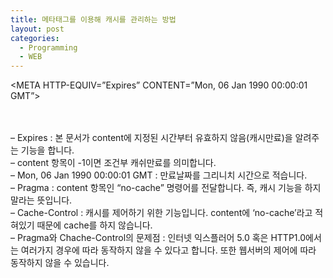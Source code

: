 ```yaml
---
title: 메타태그를 이용해 캐시를 관리하는 방법
layout: post
categories:
  - Programming
  - WEB
---
```

<META HTTP-EQUIV=&#8221;Expires&#8221; CONTENT=&#8221;Mon, 06 Jan 1990 00:00:01 GMT&#8221;>  
<META HTTP-EQUIV=&#8221;Expires&#8221; CONTENT=&#8221;-1&#8243;>  
<META HTTP-EQUIV=&#8221;Pragma&#8221; CONTENT=&#8221;no-cache&#8221;>  
<META HTTP-EQUIV=&#8221;Cache-Control&#8221; CONTENT=&#8221;no-cache&#8221;>

&#8211; Expires : 본 문서가 content에 지정된 시간부터 유효하지 않음(캐시만료)을 알려주는 기능을 합니다.  
&#8211; content 항목이 -1이면 조건부 캐쉬만료를 의미합니다.  
&#8211; Mon, 06 Jan 1990 00:00:01 GMT : 만료날짜를 그리니치 시간으로 적습니다.  
&#8211; Pragma : content 항목인 &#8220;no-cache&#8221; 명령어를 전달합니다. 즉, 캐시 기능을 하지말라는 뜻입니다.  
&#8211; Cache-Control : 캐시를 제어하기 위한 기능입니다. content에 &#8216;no-cache&#8217;라고 적혀있기 때문에 cache를 하지 않습니다.  
&#8211; Pragma와 Chache-Control의 문제점 : 인터넷 익스플러어 5.0 혹은 HTTP1.0에서는 여러가지 경우에 따라 동작하지 않을 수 있다고 합니다. 또한 웹서버의 제어에 따라 동작하지 않을 수 있습니다.
